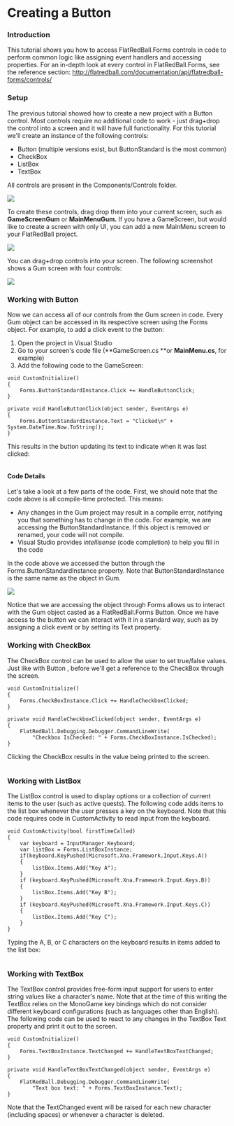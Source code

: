 # Creating a Button

### Introduction

This tutorial shows you how to access FlatRedBall.Forms controls in code to perform common logic like assigning event handlers and accessing properties. For an in-depth look at every control in FlatRedBall.Forms, see the reference section: http://flatredball.com/documentation/api/flatredball-forms/controls/

### Setup

The previous tutorial showed how to create a new project with a Button control. Most controls require no additional code to work - just drag+drop the control into a screen and it will have full functionality. For this tutorial we'll create an instance of the following controls:

* Button (multiple versions exist, but ButtonStandard is the most common)
* CheckBox
* ListBox
* TextBox

All controls are present in the Components/Controls folder.

![](../../../media/2023-03-img_64264c34bfb86.png)

To create these controls, drag drop them into your current screen, such as **GameScreenGum** or **MainMenuGum.** If you have a GameScreen, but would like to create a screen with only UI, you can add a new MainMenu screen to your FlatRedBall project.

![](../../../media/2023-08-img_64d80de02a89d.png)

You can drag+drop controls into your screen. The following screenshot shows a Gum screen with four controls:

![](../../../media/2023-08-img_64d80ebea7f91.png)

### Working with Button

Now we can access all of our controls from the Gum screen in code. Every Gum object can be accessed in its respective screen using the Forms object. For example, to add a click event to the button:

1. Open the project in Visual Studio
2. Go to your screen's code file (\*\*GameScreen.cs \*\*or **MainMenu.cs**, for example)
3. Add the following code to the GameScreen:

```lang:c#
void CustomInitialize()
{
    Forms.ButtonStandardInstance.Click += HandleButtonClick;
}

private void HandleButtonClick(object sender, EventArgs e)
{
    Forms.ButtonStandardInstance.Text = "Clicked\n" + System.DateTime.Now.ToString();
}
```

This results in the button updating its text to indicate when it was last clicked:&#x20;

<figure><img src="../../../media/2017-11-12_17-03-31.gif" alt=""><figcaption></figcaption></figure>

#### Code Details

Let's take a look at a few parts of the code. First, we should note that the code above is all compile-time protected. This means:

* Any changes in the Gum project may result in a compile error, notifying you that something has to change in the code. For example, we are accessing the ButtonStandardInstance. If this object is removed or renamed, your code will not compile.
* Visual Studio provides _intellisense_ (code completion) to help you fill in the code

In the code above we accessed the button through the Forms.ButtonStandardInstance property. Note that ButtonStandardInstance is the same name as the object in Gum.

![](../../../media/2023-08-img_64d810334fa4b.png)

Notice that we are accessing the object through Forms allows us to interact with the Gum object casted as a FlatRedBall.Forms Button. Once we have access to the button we can interact with it in a standard way, such as by assigning a click event or by setting its Text property.

### Working with CheckBox

The CheckBox  control can be used to allow the user to set true/false values. Just like with Button , before we'll get a reference to the CheckBox  through the screen.

```lang:c#
void CustomInitialize()
{
    Forms.CheckBoxInstance.Click += HandleCheckboxClicked;
}

private void HandleCheckboxClicked(object sender, EventArgs e)
{
    FlatRedBall.Debugging.Debugger.CommandLineWrite(
        "Checkbox IsChecked: " + Forms.CheckBoxInstance.IsChecked);
}
```

Clicking the CheckBox  results in the value being printed to the screen.&#x20;

<figure><img src="../../../media/2017-11-12_20-15-00.gif" alt=""><figcaption></figcaption></figure>

### Working with ListBox

The ListBox control is used to display options or a collection of current items to the user (such as active quests). The following code adds items to the list box whenever the user presses a key on the keyboard. Note that this code requires code in CustomActivity  to read input from the keyboard.

```lang:c#
void CustomActivity(bool firstTimeCalled)
{
    var keyboard = InputManager.Keyboard;
    var listBox = Forms.ListBoxInstance;
    if(keyboard.KeyPushed(Microsoft.Xna.Framework.Input.Keys.A))
    {
        listBox.Items.Add("Key A");
    }
    if (keyboard.KeyPushed(Microsoft.Xna.Framework.Input.Keys.B))
    {
        listBox.Items.Add("Key B");
    }
    if (keyboard.KeyPushed(Microsoft.Xna.Framework.Input.Keys.C))
    {
        listBox.Items.Add("Key C");
    }
}
```

Typing the A, B, or C characters on the keyboard results in items added to the list box:&#x20;

<figure><img src="../../../media/2017-11-12_20-16-58.gif" alt=""><figcaption></figcaption></figure>

### Working with TextBox

The TextBox control provides free-form input support for users to enter string values like a character's name. Note that at the time of this writing the TextBox relies on the MonoGame key bindings which do not consider different keyboard configurations (such as languages other than English). The following code can be used to react to any changes in the TextBox Text property and print it out to the screen.

```lang:c#
void CustomInitialize()
{
    Forms.TextBoxInstance.TextChanged += HandleTextBoxTextChanged;
}

private void HandleTextBoxTextChanged(object sender, EventArgs e)
{
    FlatRedBall.Debugging.Debugger.CommandLineWrite(
        "Text box text: " + Forms.TextBoxInstance.Text);
}
```

Note that the TextChanged event will be raised for each new character (including spaces) or whenever a character is deleted.          &#x20;

<figure><img src="../../../media/2017-11-12_20-23-02.gif" alt=""><figcaption></figcaption></figure>
